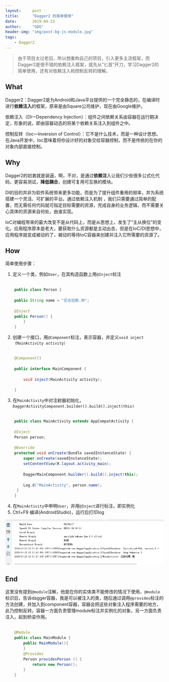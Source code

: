 ```yaml
---
layout:     post
title:      "Dagger2 的简单使用"
date:       2019-04-23
author:     "GDG"
header-img: "img/post-bg-js-module.jpg"
tags:
    - Dagger2
---
```




> 由于项目太过老旧，所以想重构自己的项目，引入更多主流框架，而Dagger2是很不错的依赖注入框架，就先从“匕首”开刀，学习Dagger2的
> 简单使用，还有对依赖注入和控制反转的理解。


## What
Dagger2：Dagger2是为Android和Java平台提供的一个完全静态的，在编译时进行**依赖注入**的框架，原来是由Square公司维护，现在由Google维护。

依赖注入（DI—Dependency Injection）：组件之间依赖关系由容器在运行期决定，形象的说，即由容器动态的将某个依赖关系注入到组件之中。

控制反转（Ioc—Inversion of Control）：它不是什么技术，而是一种设计思想。在Java开发中，Ioc意味着将你设计好的对象交给容器控制，而不是传统的在你的对象内部直接控制。


## Why
Dagger2的初衷就是装逼，啊，不对，是通过**依赖注**入让我们少些很多公式化代码，更容易测试，**降低耦合**，创建可复用可互换的模块。

DI的目的并非为软件系统带来更多功能，而是为了提升组件重用的频率，并为系统搭建一个灵活、可扩展的平台。通过依赖注入机制
，我们只需要通过简单的配置，而无需任何代码就可指定目标需要的资源，完成自身的业务逻辑，而不需要关心具体的资源来自何处，由谁实现。

IoC对编程带来的最大改变不是从代码上，而是从思想上，发生了“主从换位”的变化。应用程序原本是老大，要获取什么资源都是主动出击，但是在IoC/DI思想中，应用程序就变成被动的了，被动的等待IoC容器来创建并注入它所需要的资源了。


## How
简单使用步骤：

1. 定义一个类，例如`User`，在其构造函数上用`@Inject`标注
 
```java

    public class Person {

    public String name = "尼古拉斯.帅";

	@Inject
    public Person() {
    	}
	}
```

2. 创建一个接口，用`@Component`标注，表示容器，并定义`void inject（MainActivity activity）`

```java

	@Component()

	public interface MainComponent {

    	void inject(MainActivity activity);

	}

```

3. 在`MainActivity`中对注射器初始化，`DaggerActivityComponent.builder().build().inject(this)`

```java

	public class MainActivity extends AppCompatActivity {

    @Inject
    Person person;

    @Override
    protected void onCreate(Bundle savedInstanceState) {
        super.onCreate(savedInstanceState);
        setContentView(R.layout.activity_main);

        DaggerMainComponent.builder().build().inject(this);

        Log.d("MainActivity", person.name);
   	 }
	}


```
4. 在`MainActivity`中申明`User`，并用`@Inject`进行标注，即实例化
5. Ctrl+F9 编译(AndroidStudio)，运行后打印log

![img](/img/in-post/post_20190423135531.png)


## End

这里没有提到`@module`注解，他是在你的实体类不能修改的情况下使用，`@module`标识后，告诉dagger容器，我是可以被注入的类，随后通过调用`@provides`标注的方法创建，并加入到component容器，容器会把这些对象注入程序需要的地方，此乃控制反转。容器一方面负责管理module标注并实例化的对象，另一方面负责注入，起到桥梁作用。



```java

	@Module
	public class MainModule {
    	public MainModule(){
    	}
    	@Provides
    	Person providesPerson () {
        	return new Person();
    	}
	}

```